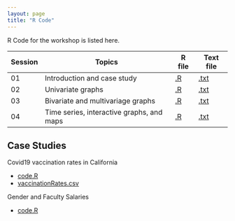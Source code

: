```yaml
---
layout: page
title: "R Code"
---
```


R Code for the workshop is listed here.

Session | Topics | R file | Text file 
------- | ------ | ------ | ---------
01 | Introduction and case study | [.R](code/01_Introduction_and_case_study.R) | [.txt](code/01_Introduction_and_case_study.txt) 
02 | Univariate graphs | [.R](ode/02_univariate_graphs.R) | [.txt](code/02_univariate_graphs.txt)
03 | Bivariate and multivariage graphs | [.R](code/03_bivariate_and_multivariate_graphs.R) | [.txt](code/03_bivariate_and_multivariate_graphs.txt)
04 | Time series, interactive graphs, and maps | [.R](04_time_series_maps_interactive.R) | [.txt](code/04_time_series_maps_interactive.txt)

## Case Studies
Covid19 vaccination rates in California
* [code.R](code/case_study_ca_vaccination_rates.R) 
* [vaccinationRates.csv](code/vaccinationRates.csv)

Gender and Faculty Salaries
* [code.R](code/case_study_faculty_salaries.R)
